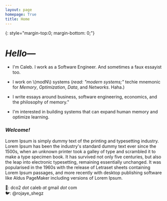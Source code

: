 ```yaml
---
layout: page
homepage: True
title: Home
---
```


{: style="margin-top:0; margin-bottom: 0;"}

# _Hello—_ 
- I'm Caleb. I work as a Software Engineer. And sometimes a faux essayist too.  

- I work on \\(modN\\) systems (_read: "modern systems;"_ techie mnemonic for _Memory_, _Optimization_, _Data_, and _Networks_. Haha.)  

- I write essays around business, software engineering, economics, and the philosophy of memory."

- I'm interested in building systems that can expand human memory and optimize learning.

### _Welcome!_
Lorem Ipsum is simply dummy text of the printing and typesetting industry. Lorem Ipsum has been the industry's standard dummy text ever since the 1500s, when an unknown printer took a galley of type and scrambled it to make a type specimen book. It has survived not only five centuries, but also the leap into electronic typesetting, remaining essentially unchanged. It was popularised in the 1960s with the release of Letraset sheets containing Lorem Ipsum passages, and more recently with desktop publishing software like Aldus PageMaker including versions of Lorem Ipsum.


📩: dco2 _dot_ caleb _at_ gmail _dot_ com  
🐦: @rojaye_shegz  
